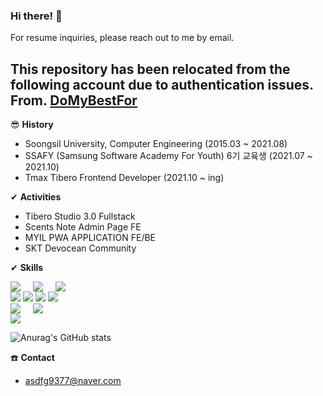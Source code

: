 ### Hi there! 👋
For resume inquiries, please reach out to me by email.

This repository has been relocated from the following account due to authentication issues. From. [DoMyBestFor](https://github.com/DoMyBestFor?tab=repositories)
---------------------------
😎 **History**

* Soongsil University, Computer Engineering (2015.03 ~ 2021.08)
* SSAFY (Samsung Software Academy For Youth) 6기 교육생 (2021.07 ~ 2021.10)
* Tmax Tibero Frontend Developer (2021.10 ~ ing)

✔ **Activities**
* Tibero Studio 3.0 Fullstack
* Scents Note Admin Page FE
* MYIL PWA APPLICATION FE/BE
* SKT Devocean Community

✔ **Skills**

<div style="display: flex; gap: 20px;">
  <img src="https://img.shields.io/badge/Javascript-F7DF12?style=flat-square&logo=Javascript&logoColor=white"/> 
  <img src="https://img.shields.io/badge/Typescript-3178C6?style=flat-square&logo=Typescript&logoColor=white"/> 
  <img src="https://img.shields.io/badge/Java-F7DF12?style=flat-square&logo=Java&logoColor=white"/>
</div>

<img src="https://img.shields.io/badge/React-61DAFB?style=flat-square&logo=React&logoColor=white"/>
<img src="https://img.shields.io/badge/Next.js-000000?style=flat-square&logo=Next.js&logoColor=white"/>
<img src="https://img.shields.io/badge/Redux-764ABC?style=flat-square&logo=Redux&logoColor=white"/>

<img src="https://img.shields.io/badge/Spring-6DB33F?style=flat-square&logo=Spring&logoColor=white"/>

<div style="display: flex; gap: 20px;">
  <img src="https://img.shields.io/badge/Tailwind CSS-06B6D4?style=flat-square&logo=Tailwind CSS&logoColor=white"/> 
  <img src="https://img.shields.io/badge/Storybook-FF4785?style=flat-square&logo=Storybook&logoColor=white"/>
</div>

<div style="display: flex; gap: 20px;">
  <img src="https://img.shields.io/badge/Vercel-000000?style=flat-square&logo=Vercel&logoColor=white"/>
</div>
  
![Anurag's GitHub stats](https://github-readme-stats.vercel.app/api?username=realacco&show_icons=true&theme=radical)

☎️ **Contact**

* asdfg9377@naver.com




